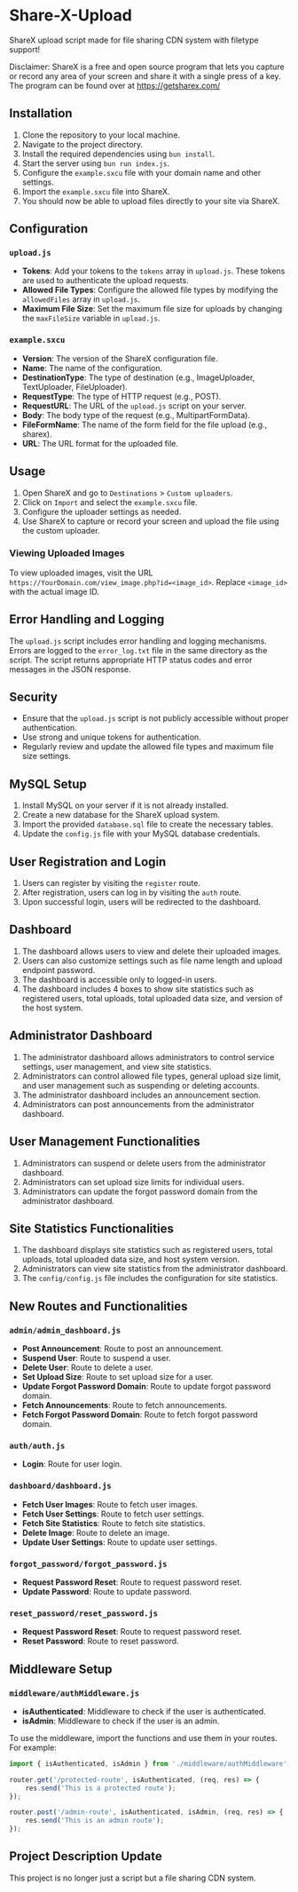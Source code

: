 # Share-X-Upload
ShareX upload script made for file sharing CDN system with filetype support!

Disclaimer: ShareX is a free and open source program that lets you capture or record any area of your screen and share it with a single press of a key.
The program can be found over at https://getsharex.com/

## Installation

1. Clone the repository to your local machine.
2. Navigate to the project directory.
3. Install the required dependencies using `bun install`.
4. Start the server using `bun run index.js`.
5. Configure the `example.sxcu` file with your domain name and other settings.
6. Import the `example.sxcu` file into ShareX.
7. You should now be able to upload files directly to your site via ShareX.

## Configuration

### `upload.js`

- **Tokens**: Add your tokens to the `tokens` array in `upload.js`. These tokens are used to authenticate the upload requests.
- **Allowed File Types**: Configure the allowed file types by modifying the `allowedFiles` array in `upload.js`.
- **Maximum File Size**: Set the maximum file size for uploads by changing the `maxFileSize` variable in `upload.js`.

### `example.sxcu`

- **Version**: The version of the ShareX configuration file.
- **Name**: The name of the configuration.
- **DestinationType**: The type of destination (e.g., ImageUploader, TextUploader, FileUploader).
- **RequestType**: The type of HTTP request (e.g., POST).
- **RequestURL**: The URL of the `upload.js` script on your server.
- **Body**: The body type of the request (e.g., MultipartFormData).
- **FileFormName**: The name of the form field for the file upload (e.g., sharex).
- **URL**: The URL format for the uploaded file.

## Usage

1. Open ShareX and go to `Destinations` > `Custom uploaders`.
2. Click on `Import` and select the `example.sxcu` file.
3. Configure the uploader settings as needed.
4. Use ShareX to capture or record your screen and upload the file using the custom uploader.

### Viewing Uploaded Images

To view uploaded images, visit the URL `https://YourDomain.com/view_image.php?id=<image_id>`. Replace `<image_id>` with the actual image ID.

## Error Handling and Logging

The `upload.js` script includes error handling and logging mechanisms. Errors are logged to the `error_log.txt` file in the same directory as the script. The script returns appropriate HTTP status codes and error messages in the JSON response.

## Security

- Ensure that the `upload.js` script is not publicly accessible without proper authentication.
- Use strong and unique tokens for authentication.
- Regularly review and update the allowed file types and maximum file size settings.

## MySQL Setup

1. Install MySQL on your server if it is not already installed.
2. Create a new database for the ShareX upload system.
3. Import the provided `database.sql` file to create the necessary tables.
4. Update the `config.js` file with your MySQL database credentials.

## User Registration and Login

1. Users can register by visiting the `register` route.
2. After registration, users can log in by visiting the `auth` route.
3. Upon successful login, users will be redirected to the dashboard.

## Dashboard

1. The dashboard allows users to view and delete their uploaded images.
2. Users can also customize settings such as file name length and upload endpoint password.
3. The dashboard is accessible only to logged-in users.
4. The dashboard includes 4 boxes to show site statistics such as registered users, total uploads, total uploaded data size, and version of the host system.

## Administrator Dashboard

1. The administrator dashboard allows administrators to control service settings, user management, and view site statistics.
2. Administrators can control allowed file types, general upload size limit, and user management such as suspending or deleting accounts.
3. The administrator dashboard includes an announcement section.
4. Administrators can post announcements from the administrator dashboard.

## User Management Functionalities

1. Administrators can suspend or delete users from the administrator dashboard.
2. Administrators can set upload size limits for individual users.
3. Administrators can update the forgot password domain from the administrator dashboard.

## Site Statistics Functionalities

1. The dashboard displays site statistics such as registered users, total uploads, total uploaded data size, and host system version.
2. Administrators can view site statistics from the administrator dashboard.
3. The `config/config.js` file includes the configuration for site statistics.

## New Routes and Functionalities

### `admin/admin_dashboard.js`

- **Post Announcement**: Route to post an announcement.
- **Suspend User**: Route to suspend a user.
- **Delete User**: Route to delete a user.
- **Set Upload Size**: Route to set upload size for a user.
- **Update Forgot Password Domain**: Route to update forgot password domain.
- **Fetch Announcements**: Route to fetch announcements.
- **Fetch Forgot Password Domain**: Route to fetch forgot password domain.

### `auth/auth.js`

- **Login**: Route for user login.

### `dashboard/dashboard.js`

- **Fetch User Images**: Route to fetch user images.
- **Fetch User Settings**: Route to fetch user settings.
- **Fetch Site Statistics**: Route to fetch site statistics.
- **Delete Image**: Route to delete an image.
- **Update User Settings**: Route to update user settings.

### `forgot_password/forgot_password.js`

- **Request Password Reset**: Route to request password reset.
- **Update Password**: Route to update password.

### `reset_password/reset_password.js`

- **Request Password Reset**: Route to request password reset.
- **Reset Password**: Route to reset password.

## Middleware Setup

### `middleware/authMiddleware.js`

- **isAuthenticated**: Middleware to check if the user is authenticated.
- **isAdmin**: Middleware to check if the user is an admin.

To use the middleware, import the functions and use them in your routes. For example:

```javascript
import { isAuthenticated, isAdmin } from './middleware/authMiddleware';

router.get('/protected-route', isAuthenticated, (req, res) => {
    res.send('This is a protected route');
});

router.post('/admin-route', isAuthenticated, isAdmin, (req, res) => {
    res.send('This is an admin route');
});
```

## Project Description Update

This project is no longer just a script but a file sharing CDN system.
